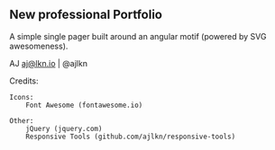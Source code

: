 ## New professional Portfolio

A simple single pager built around an angular motif (powered by SVG awesomeness).

AJ
aj@lkn.io | @ajlkn

Credits:

	Icons:
		Font Awesome (fontawesome.io)

	Other:
		jQuery (jquery.com)
		Responsive Tools (github.com/ajlkn/responsive-tools)